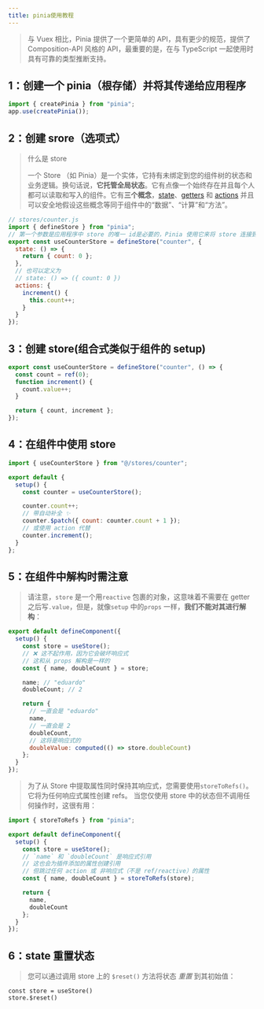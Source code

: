 ```yaml
---
title: pinia使用教程
---
```


> 与 Vuex 相比，Pinia 提供了一个更简单的 API，具有更少的规范，提供了 Composition-API 风格的 API，最重要的是，在与 TypeScript 一起使用时具有可靠的类型推断支持。

## 1：创建一个 pinia（根存储）并将其传递给应用程序

```js
import { createPinia } from "pinia";
app.use(createPinia());
```

## 2：创建 srore（选项式）

> 什么是 store
>
> 一个 Store （如 Pinia）是一个实体，它持有未绑定到您的组件树的状态和业务逻辑。换句话说，**它托管全局状态**。它有点像一个始终存在并且每个人都可以读取和写入的组件。它有**三个概念**，[state](https://pinia.web3doc.top/core-concepts/state.html)、[getters](https://pinia.web3doc.top/core-concepts/getters.html) 和 [actions](https://pinia.web3doc.top/core-concepts/actions.html) 并且可以安全地假设这些概念等同于组件中的“数据”、“计算”和“方法”。

```js
// stores/counter.js
import { defineStore } from "pinia";
// 第一个参数是应用程序中 store 的唯一 id是必要的，Pinia 使用它来将 store 连接到 devtools。 将返回的函数命名为 use... 是跨可组合项的约定，以使其符合你的使用习惯。
export const useCounterStore = defineStore("counter", {
  state: () => {
    return { count: 0 };
  },
  // 也可以定义为
  // state: () => ({ count: 0 })
  actions: {
    increment() {
      this.count++;
    }
  }
});
```

## 3：创建 store(组合式类似于组件的 setup)

```javascript
export const useCounterStore = defineStore("counter", () => {
  const count = ref(0);
  function increment() {
    count.value++;
  }

  return { count, increment };
});
```

## 4：在组件中使用 store

```javascript
import { useCounterStore } from "@/stores/counter";

export default {
  setup() {
    const counter = useCounterStore();

    counter.count++;
    // 带自动补全 ✨
    counter.$patch({ count: counter.count + 1 });
    // 或使用 action 代替
    counter.increment();
  }
};
```

## 5：在组件中解构时需注意

> 请注意，`store` 是一个用`reactive` 包裹的对象，这意味着不需要在 getter 之后写`.value`，但是，就像`setup` 中的`props` 一样，**我们不能对其进行解构**：

```js
export default defineComponent({
  setup() {
    const store = useStore();
    // ❌ 这不起作用，因为它会破坏响应式
    // 这和从 props 解构是一样的
    const { name, doubleCount } = store;

    name; // "eduardo"
    doubleCount; // 2

    return {
      // 一直会是 "eduardo"
      name,
      // 一直会是 2
      doubleCount,
      // 这将是响应式的
      doubleValue: computed(() => store.doubleCount)
    };
  }
});
```

> 为了从 Store 中提取属性同时保持其响应式，您需要使用`storeToRefs()`。 它将为任何响应式属性创建 refs。 当您仅使用 store 中的状态但不调用任何操作时，这很有用：

```js
import { storeToRefs } from "pinia";

export default defineComponent({
  setup() {
    const store = useStore();
    // `name` 和 `doubleCount` 是响应式引用
    // 这也会为插件添加的属性创建引用
    // 但跳过任何 action 或 非响应式（不是 ref/reactive）的属性
    const { name, doubleCount } = storeToRefs(store);

    return {
      name,
      doubleCount
    };
  }
});
```

## 6：state 重置状态

> 您可以通过调用 store 上的 `$reset()` 方法将状态 _重置_ 到其初始值：

```
const store = useStore()
store.$reset()
```
